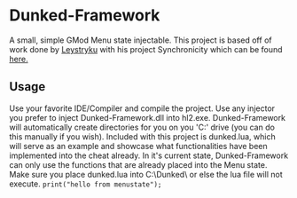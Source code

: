 # Dunked-Framework

A small, simple GMod Menu state injectable. This project is based off of work done by [Leystryku](https://github.com/leystryku) with his project Synchronicity which can be found [here.](https://github.com/Leystryku/Synchronicity)

## Usage
Use your favorite IDE/Compiler and compile the project. 
Use any injector you prefer to inject Dunked-Framework.dll into hl2.exe.
Dunked-Framework will automatically create directories for you on you 'C:\' drive (you can do this manually if you wish).
Included with this project is dunked.lua, which will serve as an example and showcase what functionalities have been implemented into the cheat already. 
In it's current state, Dunked-Framework can only use the functions that are already placed into the Menu state. 
Make sure you place dunked.lua into C:\Dunked\ or else the lua file will not execute.
`print("hello from menustate");`
